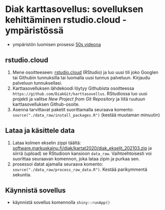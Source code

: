 Diak karttasovellus: sovelluksen kehittäminen rstudio.cloud -ympäristössä
=========================================================


- ympäristön luomisen prosessi [50s videona](http://software.markuskainu.fi/diak/kartat2020/diak_rstudiocloud_20210315.mp4)

## rstudio.cloud

1. Mene osoitteeseen: [rstudio.cloud](https://rstudio.cloud) (RStudio) ja luo uusi tili joko Googlen tai Githubin tunnuksilla tai luomalla uusi tunnus palveluun. Kirjaudu palveluun tunnuksellasi.
2. Karttasovelluksen lähdekoodi löytyy Githubista osoitteessa `https://github.com/DiakGit/karttasovellus`. RStudiossa luo uusi projekti ja valitse *New Project from Git Repository* ja liitä ruutuun karttasovelluksen Github-osoite.
3. Asenna tarvittavat paketit suorittamalla seuraava komento: `source("./data_raw/install_packages.R")` (kestää muutaman minuutin)

## Lataa ja käsittele data

1. Lataa kolmen ekselin zippi täältä:  [software.markuskainu.fi/diak/kartat2020/diak_ekselit_202103.zip](http://software.markuskainu.fi/diak/kartat2020/diak_ekselit_202103.zip) ja siirrä (upload) se RStudioon kansioon `data_raw`. Vaihtoehtoisesti voi suorittaa seuraavan komennon, joka lataa zipin ja purkaa sen.
2. prosessoi datat ajamalla seuraava komento: `source("./data_raw/process_raw_data.R")`. Kestää parikymmentä sekuntia.

## Käynnistä sovellus

- käynnistä sovellus komennolla `shiny::runApp()`

